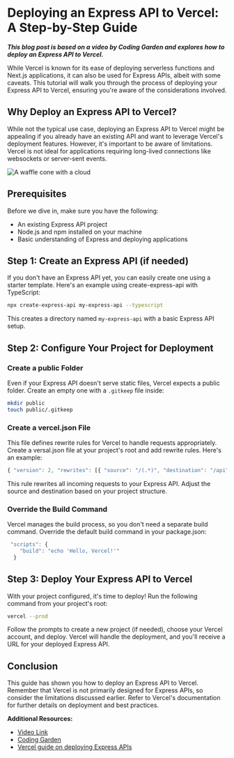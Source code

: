 # Deploying an Express API to Vercel: A Step-by-Step Guide

**_This blog post is based on a video by Coding Garden and explores how to deploy an Express API to Vercel._**

While Vercel is known for its ease of deploying serverless functions and Next.js applications, it can also be used for Express APIs, albeit with some caveats. This tutorial will walk you through the process of deploying your Express API to Vercel, ensuring you're aware of the considerations involved.

## Why Deploy an Express API to Vercel?

While not the typical use case, deploying an Express API to Vercel might be appealing if you already have an existing API and want to leverage Vercel's deployment features. However, it's important to be aware of limitations. Vercel is not ideal for applications requiring long-lived connections like websockets or server-sent events.

![A waffle cone with a cloud](https://images.pexels.com/photos/1262302/pexels-photo-1262302.jpeg?auto=compress&cs=tinysrgb&w=1260&h=750&dpr=1)

## Prerequisites

Before we dive in, make sure you have the following:

- An existing Express API project
- Node.js and npm installed on your machine
- Basic understanding of Express and deploying applications

## Step 1: Create an Express API (if needed)

If you don't have an Express API yet, you can easily create one using a starter template. Here's an example using create-express-api with TypeScript:

```bash
npx create-express-api my-express-api --typescript
```

This creates a directory named `my-express-api` with a basic Express API setup.

## Step 2: Configure Your Project for Deployment

### Create a public Folder

Even if your Express API doesn't serve static files, Vercel expects a public folder. Create an empty one with a `.gitkeep` file inside:

```bash
mkdir public
touch public/.gitkeep
```

### Create a vercel.json File

This file defines rewrite rules for Vercel to handle requests appropriately. Create a versal.json file at your project's root and add rewrite rules. Here's an example:

```javascript
{ "version": 2, "rewrites": [{ "source": "/(.*)", "destination": "/api" }] }
```

This rule rewrites all incoming requests to your Express API. Adjust the source and destination based on your project structure.

### Override the Build Command

Vercel manages the build process, so you don't need a separate build command. Override the default build command in your package.json:

```javascript
 "scripts": {
    "build": "echo 'Hello, Vercel!'"
  }
```

## Step 3: Deploy Your Express API to Vercel

With your project configured, it's time to deploy! Run the following command from your project's root:

```bash
vercel --prod
```

Follow the prompts to create a new project (if needed), choose your Vercel account, and deploy. Vercel will handle the deployment, and you'll receive a URL for your deployed Express API.

## Conclusion

This guide has shown you how to deploy an Express API to Vercel. Remember that Vercel is not primarily designed for Express APIs, so consider the limitations discussed earlier. Refer to Vercel's documentation for further details on deployment and best practices.

**Additional Resources:**

- [Video Link](https://youtu.be/B-T69_VP2Ls)
- [Coding Garden](https://www.youtube.com/c/CodingGarden)
- [Vercel guide on deploying Express APIs](https://vercel.com/guides/using-express-with-vercel)
